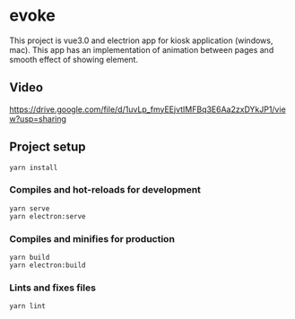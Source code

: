 # evoke
This project is vue3.0 and electrion app for kiosk application (windows, mac).
This app has an implementation of animation between pages and smooth effect of showing element.
## Video
https://drive.google.com/file/d/1uvLp_fmyEEjvtIMFBq3E6Aa2zxDYkJP1/view?usp=sharing

## Project setup
```
yarn install
```

### Compiles and hot-reloads for development
```
yarn serve
yarn electron:serve
```

### Compiles and minifies for production
```
yarn build
yarn electron:build
```

### Lints and fixes files
```
yarn lint
```
